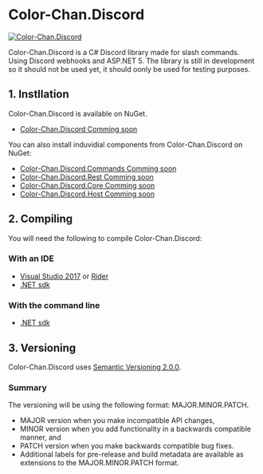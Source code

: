 # Color-Chan.Discord
[![Color-Chan.Discord](https://github.com/Color-Chan/Color-Chan.Discord/actions/workflows/dotnet.yml/badge.svg)](https://github.com/Color-Chan/Color-Chan.Discord/actions/workflows/dotnet.yml)

Color-Chan.Discord is a C# Discord library made for slash commands. Using Discord webhooks and ASP.NET 5.
The library is still in development so it should not be used yet, it should oonly be used for testing purposes.

## 1. Instllation
Color-Chan.Discord is available on NuGet.
* [Color-Chan.Discord Comming soon]()

You can also install induvidial components from Color-Chan.Discord on NuGet:
* [Color-Chan.Discord.Commands Comming soon]()
* [Color-Chan.Discord.Rest Comming soon]()
* [Color-Chan.Discord.Core Comming soon]()
* [Color-Chan.Discord.Host Comming soon]()

## 2. Compiling
You will need the following to compile Color-Chan.Discord:

### With an IDE
* [Visual Studio 2017](https://visualstudio.microsoft.com/downloads/) or [Rider](https://www.jetbrains.com/rider/download/)
* [.NET sdk](https://dotnet.microsoft.com/download)

### With the command line
* [.NET sdk](https://dotnet.microsoft.com/download)

## 3. Versioning
Color-Chan.Discord uses [Semantic Versioning 2.0.0](https://semver.org/#semantic-versioning-200).
### Summary
The versioning will be using the following format: MAJOR.MINOR.PATCH.

* MAJOR version when you make incompatible API changes,
* MINOR version when you add functionality in a backwards compatible manner, and
* PATCH version when you make backwards compatible bug fixes.
* Additional labels for pre-release and build metadata are available as extensions to the MAJOR.MINOR.PATCH format.
